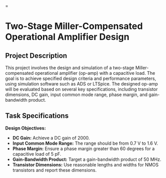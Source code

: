 =

# Two-Stage Miller-Compensated Operational Amplifier Design

## Project Description

This project involves the design and simulation of a two-stage Miller-compensated operational amplifier (op-amp) with a capacitive load. The goal is to achieve specified design criteria and performance parameters, using simulation software such as ADS or LTSpice. The designed op-amp will be evaluated based on several key specifications, including transistor dimensions, DC gain, input common mode range, phase margin, and gain-bandwidth product.

## Task Specifications

**Design Objectives:**
- **DC Gain:** Achieve a DC gain of 2000.
- **Input Common Mode Range:** The range should be from 0.7 V to 1.6 V.
- **Phase Margin:** Ensure a phase margin greater than 60 degrees for a capacitive load of 5 pF.
- **Gain-Bandwidth Product:** Target a gain-bandwidth product of 50 MHz.
- **Transistor Dimensions:** Use reasonable lengths and widths for NMOS transistors and report these dimensions.

